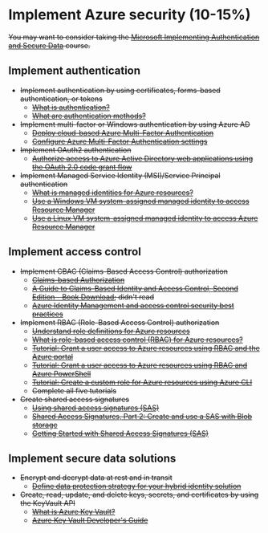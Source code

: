 # Implement Azure security (10-15%)

~~You may want to consider taking the [Microsoft Implementing Authentication and Secure Data](https://cloudsociety.fastlane.live/courses/course-v1:Microsoft+AZ-300.5+2018_T3/info) course.~~

## Implement authentication 
* ~~Implement authentication by using certificates, forms-based authentication, or tokens~~
    * ~~[What is authentication?](https://docs.microsoft.com/en-us/azure/active-directory/develop/authentication-scenarios)~~
    * ~~[What are authentication methods?](https://docs.microsoft.com/en-us/azure/active-directory/authentication/concept-authentication-methods)~~
* ~~Implement multi-factor or Windows authentication by using Azure AD~~
    * ~~[Deploy cloud-based Azure Multi-Factor Authentication](https://docs.microsoft.com/en-us/azure/active-directory/authentication/howto-mfa-getstarted)~~
    * ~~[Configure Azure Multi-Factor Authentication settings](https://docs.microsoft.com/en-us/azure/active-directory/authentication/howto-mfa-mfasettings)~~
* ~~Implement OAuth2 authentication~~
    * ~~[Authorize access to Azure Active Directory web applications using the OAuth 2.0 code grant flow](https://docs.microsoft.com/en-us/azure/active-directory/develop/v1-protocols-oauth-code)~~
* ~~Implement Managed Service Identity (MSI)/Service Principal authentication~~
    * ~~[What is managed identities for Azure resources?](https://docs.microsoft.com/en-us/azure/active-directory/managed-identities-azure-resources/overview)~~
    * ~~[Use a Windows VM system-assigned managed identity to access Resource Manager](https://docs.microsoft.com/en-us/azure/active-directory/managed-identities-azure-resources/tutorial-windows-vm-access-arm)~~
    * ~~[Use a Linux VM system-assigned managed identity to access Azure Resource Manager](https://docs.microsoft.com/en-us/azure/active-directory/managed-identities-azure-resources/tutorial-linux-vm-access-arm)~~

## Implement access control 
* ~~Implement CBAC (Claims-Based Access Control) authorization~~
    * ~~[Claims-based Authorization](https://docs.microsoft.com/en-us/dotnet/framework/security/claims-based-authorization-using-wif#claims-based-authorization)~~
    * ~~[A Guide to Claims-Based Identity and Access Control, Second Edition - Book Download](https://www.microsoft.com/en-us/download/details.aspx?id=28362); didn't read~~
    * ~~[Azure Identity Management and access control security best practices](https://docs.microsoft.com/en-us/azure/security/azure-security-identity-management-best-practices)~~
* ~~Implement RBAC (Role-Based Access Control) authorization~~
    * ~~[Understand role definitions for Azure resources](https://docs.microsoft.com/en-us/azure/role-based-access-control/role-definitions)~~
    * ~~[What is role-based access control (RBAC) for Azure resources?](https://docs.microsoft.com/en-us/azure/role-based-access-control/overview)~~
    * ~~[Tutorial: Grant a user access to Azure resources using RBAC and the Azure portal](https://docs.microsoft.com/en-us/azure/role-based-access-control/quickstart-assign-role-user-portal)~~
    * ~~[Tutorial: Grant a user access to Azure resources using RBAC and Azure PowerShell](https://docs.microsoft.com/en-us/azure/role-based-access-control/tutorial-role-assignments-user-powershell)~~
    * ~~[Tutorial: Create a custom role for Azure resources using Azure CLI](https://docs.microsoft.com/en-us/azure/role-based-access-control/tutorial-custom-role-cli)~~
    * ~~Complete all five tutorials~~
* ~~Create shared access signatures~~
    * ~~[Using shared access signatures (SAS)](https://docs.microsoft.com/en-us/azure/storage/common/storage-dotnet-shared-access-signature-part-1)~~
    * ~~[Shared Access Signatures, Part 2: Create and use a SAS with Blob storage](https://docs.microsoft.com/en-us/azure/storage/blobs/storage-dotnet-shared-access-signature-part-2)~~
    * ~~[Getting Started with Shared Access Signatures (SAS)](https://azure.microsoft.com/en-us/resources/samples/storage-dotnet-sas-getting-started/)~~

## Implement secure data solutions 
* ~~Encrypt and decrypt data at rest and in transit~~
    * ~~[Define data protection strategy for your hybrid identity solution](https://docs.microsoft.com/en-us/azure/active-directory/hybrid/plan-hybrid-identity-design-considerations-data-protection-strategy)~~
* ~~Create, read, update, and delete keys, secrets, and certificates by using the KeyVault API~~
    * ~~[What is Azure Key Vault?](https://docs.microsoft.com/en-us/azure/key-vault/key-vault-overview)~~
    * ~~[Azure Key Vault Developer's Guide](https://docs.microsoft.com/en-us/azure/key-vault/key-vault-developers-guide)~~



